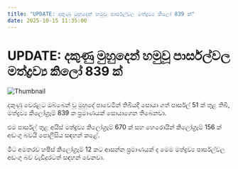 ```yaml
---
title: "UPDATE: දකුණු මුහුදෙන් හමුවූ පාර්සල්වල මත්ද්‍රව්‍ය කිලෝ 839 ක්"
date: 2025-10-15 11:35:00
---
```


# UPDATE: දකුණු මුහුදෙන් හමුවූ පාර්සල්වල මත්ද්‍රව්‍ය කිලෝ 839 ක්

![Thumbnail](https://helakuru.sgp1.cdn.digitaloceanspaces.com/esana/images/lib/ice-una.jpg)

දකුණු වෙරළට ඔබ්බෙන් වූ මුහුදේ පාවෙමින් තිබියදී සොයා ගත් පාර්සල් 51 ක් තුළ තිබී, මත්ද්‍රව්‍ය කිලෝග්‍රෑම් 839 ක ප්‍රමාණයක් සොයාගෙන තිබෙනවා.

එම පාර්සල් තුළ අයිස් මත්ද්‍රව්‍ය කිලෝග්‍රෑම් 670 ක් සහ හෙරොයින් කිලෝග්‍රෑම් 156 ක් අඩංගු බවයි පොලීසිය සඳහන් කළේ.

මීට අමතරව හෂීස් කිලෝග්‍රෑම් 12 කට ආසන්න ප්‍රමාණයක් ද මෙම මත්ද්‍රව්‍ය පාර්සල්වල අඩංගු බව වැඩිදුරටත් සඳහන් වෙනවා.

